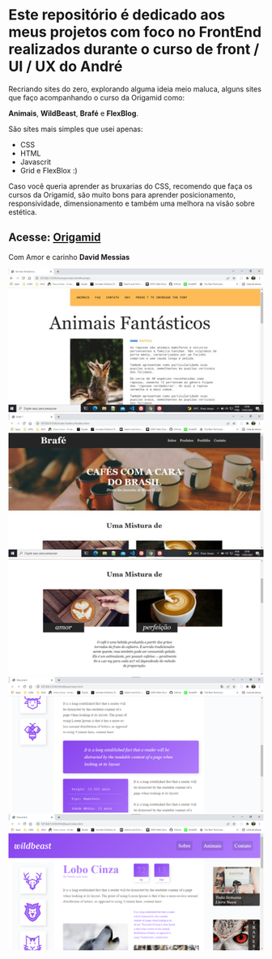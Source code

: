 <h1> 
  Este repositório é dedicado aos meus projetos
  com foco no FrontEnd realizados durante o curso de front / UI / UX do André
 </h1>

<p >
Recriando sites do zero, explorando alguma ideia meio
maluca, alguns sites que faço acompanhando o curso
da Origamid como: 
</p>


**Animais**, **WildBeast**, **Brafé** e **FlexBlog**. 

São sítes mais simples que usei apenas:

- CSS
- HTML
- Javascrit
- Grid e FlexBlox :)

<p>Caso você queria aprender as bruxarias do CSS, recomendo que faça os cursos da Origamid, são muito bons para aprender posicionamento, responsividade, dimensionamento e também uma melhora na visão sobre estética.</p>

## Acesse: [Origamid](https://www.origamid.com/)

Com Amor e carinho  **David Messias**

<img src="./Assets - pages/Animais.jpeg">

<img src="./Assets - pages/Brafe01.jpeg">

<img src="./Assets - pages/image brafe.PNG">

<img src="./Assets - pages/Wild2.png">

<img src="./Assets - pages/WildBeast.png">